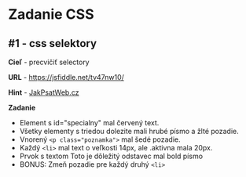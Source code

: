 # Zadanie CSS

## #1 - css selektory

**Cieľ** - precvičiť selectory

**URL** - https://jsfiddle.net/tv47nw10/

**Hint** - [JakPsatWeb.cz](https://www.jakpsatweb.cz/css/css-vlastnosti-hodnoty-prehled.html#selektory)

**Zadanie**

- Element s id="specialny" mal červený text.
- Všetky elementy s triedou dolezite mali hrubé písmo a žlté pozadie.
- Vnorený `<p class="poznamka">` mal šedé pozadie.
- Každý `<li>` mal text o veľkosti 14px, ale .aktivna mala 20px.
- Prvok s textom Toto je dôležitý odstavec mal bold písmo
- BONUS: Zmeň pozadie pre každý druhý `<li>`
